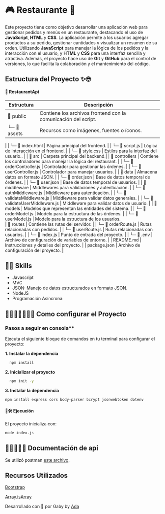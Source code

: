 # 🎮 Restaurante 👾  

Este proyecto tiene como objetivo desarrollar una aplicación web para gestionar pedidos y menús en un restaurante, destacando el uso de **JavaScript**, **HTML** y **CSS**. La aplicación permite a los usuarios agregar productos a su pedido, gestionar cantidades y visualizar un resumen de su orden. Utilizando **JavaScript** para manejar la lógica de los pedidos y la interacción con el usuario, y **HTML** y **CSS** para una interfaz sencilla y atractiva. Además, el proyecto hace uso de **Git** y **GitHub** para el control de versiones, lo que facilita la colaboración y el mantenimiento del código.


## Estructura del Proyecto ✨🤓

#### 📁 RestaurantApi
| Estructura                     | Descripción                                                           |
|--------------------------------|-----------------------------------------------------------------------|
| 📁 public                 | Contiene los archivos frontend con la comunicación del script.         |
| └─ 📁 assets         | Recursos como imágenes, fuentes o íconos.
  |
| └─ 📑 index.html        | Página principal del frontend.
  |
| └─ 📑 script.js       | Lógica de interacción en el frontend.
  |
| └─ 📑 style.css      | Estilos para la interfaz del usuario..
  |
| 📁 src                      | Carpeta principal del backend.|
| 📁 controllers                 | Contiene los controladores para manejar la lógica del restaurant.          |
| └─ 📑 orderController.js          | Controlador para gestionar las órdenes.  |
| └─ 📑 userController.js         | Controlador para manejar usuarios.  |
| 📁 data                 | Almacena datos en formato JSON.          |
| └─ 📑 order.json         | Base de datos temporal de órdenes.  |
| └─ 📑 user.json         | Base de datos temporal de usuarios.  |
| 📁 middleware           | Middlewares para validaciones y autenticación.          |
| └─ 📑 authMiddleware.js        | Middleware para autenticación.  |
| └─ 📑 validateMiddleware.js      | Middleware para validar datos generales. |
| └─ 📑 validateUserMiddleware.js       | Middleware para validar datos de usuario.  |
| 📁 models           | Modelos que representan las entidades del sistema.          |
| └─ 📄 orderModel.js          | Modelo para la estructura de las órdenes.               |
| └─ 📄 userModel.js              | Modelo para la estructura de los usuarios.  
| 📁 routes           | Contiene las rutas del servidor.          |
| └─ 📄 orderRoute.js         | Rutas relacionadas con pedidos.              |
| └─ 📄 userRoute.js              | Rutas relacionadas con usuarios.              |
| └─ 📄 index.js                   | Punto de entrada del proyecto.                                       |
| └─ 📄 .env                   | Archivo de configuración de variables de entorno.                                       |
| README.md                      | Instrucciones y detalles del proyecto.                               |
| package.json                   | Archivo de configuración del proyecto.                               |


## 🎯🚀 Skills

- Javascript
- MVC
- JSON: Manejo de datos estructurados en formato JSON.
- NodeJS
- Programación Asíncrona



##  👩🏻‍💻📓✍🏻💡 Como configurar el Proyecto
### Pasos a seguir en consola**
Ejecuta el siguiente bloque de comandos en tu terminal para configurar el proyecto:

**1. Instalar la dependencia**
```bash
  npm install
```
**2. Inicializar el proyecto**
```bash
  npm init -y
```
**3. Instalar la dependencia**
```bash
npm install express cors body-parser bcrypt jsonwebtoken dotenv
```

#### 📜🛠️ Ejecución
El proyecto inicializa con:
```bash
node index.js
```
##  👩🏻✍🏻💡 Documentación de api
Se utilizó postman [este archivo](ApiPostman.json).


## Recursos Utilizados

[Bootstrap](https://getbootstrap.com/docs/4.0/examples/)

[Array.isArray](https://developer.mozilla.org/en-US/docs/Web/JavaScript/Reference/Global_Objects/Array/isArray)


Desarrollado con 💜 por Gaby by [Ada](https://adaitw.org/)